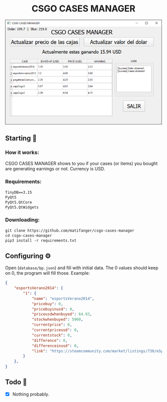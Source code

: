 <h1 align="center">CSGO CASES MANAGER</h1>

<img src=".github/using.png"></img>

## Starting 🚀

### How it works:
CSGO CASES MANAGER shows to you if your cases (or items) you bought are generating earnings or not.
Currency is USD.

### Requirements:
```
TinyDB==3.15
PyQt5
PyQt5.QtCore
PyQt5.QtWidgets
```

### Downloading:
```
git clone https://github.com/matifanger/csgo-cases-manager
cd csgo-cases-manager
pip3 install -r requirements.txt 
```

## Configuring ⚙️
Open (`database/bp.json`) and fill with initial data.
The 0 values should keep on 0, the program will fill those.
Example:
```json
{
    "esportsVerano2014": {
        "1": {
            "name": "esportsVerano2014",
            "pricebuy": 0,
            "pricebuyinusd": 0,
            "priceusdwhenbuyed": 64.93,
            "stockwhenbuyed": 5900,
            "currentprice": 0,
            "currentpriceusd": 0,
            "currentstock": 0,
            "difference": 0,
            "differenceinusd": 0,
            "link": "https://steamcommunity.com/market/listings/730/eSports%202014%20Summer%20Case"
        }
    },
}
```

## Todo 📄

- [x] Nothing probably.